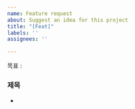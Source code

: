 ```yaml
---
name: Feature request
about: Suggest an idea for this project
title: "[Feat]"
labels: ''
assignees: ''

---
```


목표 : 

### 제목
-
